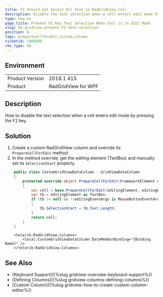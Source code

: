 ```yaml
---
title: F2 Should not Select All Text in RadGridView Cell
description: Disable the text selection when a cell enters edit mode by pressing the F2 key.
type: how-to
page_title: Prevent F2 Key Text Selection When Cell is in Edit Mode
slug: kb-gridview-prevent-f2-text-selection
position: 0
tags: preparecellforedit,custom,column
ticketid: 1405699
res_type: kb
---
```


## Environment
<table>
    <tbody>
	    <tr>
	    	<td>Product Version</td>
	    	<td>2019.1 415</td>
	    </tr>
	    <tr>
	    	<td>Product</td>
	    	<td>RadGridView for WPF</td>
	    </tr>
    </tbody>
</table>

## Description

How to disable the text selection when a cell enters edit mode by pressing the F2 key.

## Solution

1. Create a custom RadGridView column and override its `PrepareCellForEdit` method.
2. In the method override, get the editing element (TextBox) and manually set its `SelectionStart` property.


```C#
	public class CustomGridViewDataColumn : GridViewDataColumn
	{
		protected override object PrepareCellForEdit(FrameworkElement editingElement, RoutedEventArgs editingEventArgs)
		{
			var cell = base.PrepareCellForEdit(editingElement, editingEventArgs);
			var tb = editingElement as TextBox;
			if (tb != null && !(editingEventArgs is MouseButtonEventArgs))
			{
				tb.SelectionStart = tb.Text.Length;
			}
			return cell;
		}
	}
```


```XAML
	<telerik:RadGridView.Columns>
		<local:CustomGridViewDataColumn DataMemberBinding="{Binding Name}" />
	</telerik:RadGridView.Columns>
```

## See Also
* [Keyboard Support]({%slug gridview-overview-keyboard-support%})
* [Defining Columns]({%slug gridview-columns-defining-columns%})
* [Custom Column]({%slug gridview-how-to-create-custom-column-editor%})